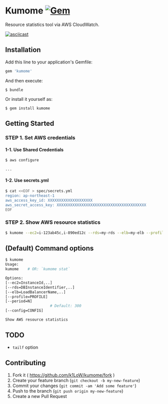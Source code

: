 # Kumome [![Gem](https://img.shields.io/gem/v/kumome.svg)](https://rubygems.org/gems/kumome)

Resource statistics tool via AWS CloudWatch.

[![asciicast](https://asciinema.org/a/35035.png)](https://asciinema.org/a/35035?speed=5&autoplay=1)

## Installation

Add this line to your application's Gemfile:

```ruby
gem 'kumome'
```

And then execute:

    $ bundle

Or install it yourself as:

    $ gem install kumome

## Getting Started

### STEP 1. Set AWS credentials

#### 1-1. Use Shared Credentials

```sh
$ aws configure

...
```

#### 1-2. Use secrets.yml

```sh
$ cat <<EOF > spec/secrets.yml
region: ap-northeast-1
aws_access_key_id: XXXXXXXXXXXXXXXXXXXX
aws_secret_access_key: XXXXXXXXXXXXXXXXXXXXXXXXXXXXXXXXXXXXXXXX
EOF
```

### STEP 2. Show AWS resource statistics

```sh
$ kumome --ec2=i-123ab45c,i-890ed12c --rds=my-rds --elb=my-elb --profile mycreds
```

## (Default) Command options

```sh
$ kumome
Usage:
kumome    # OR: `kumome stat`

Options:
[--ec2=InstanceId,..]
[--rds=DBInstanceIdentifier,..]
[--elb=LoadBalancerName,..]
[--profile=PROFILE]
[--period=N]
                    # Default: 300
[--config=CONFIG]

Show AWS resource statistics
```

## TODO

- `tailf` option

## Contributing

1. Fork it ( https://github.com/k1LoW/kumome/fork )
2. Create your feature branch (`git checkout -b my-new-feature`)
3. Commit your changes (`git commit -am 'Add some feature'`)
4. Push to the branch (`git push origin my-new-feature`)
5. Create a new Pull Request
